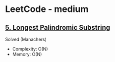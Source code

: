 # LeetCode - medium

## [5. Longest Palindromic Substring](https://leetcode.com/problems/longest-palindromic-substring/)

Solved (Manachers)

* Complexity: O(N)
* Memory: O(N)
